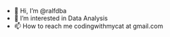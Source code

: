 - 👋 Hi, I’m @ralfdba
- 👀 I’m interested in Data Analysis
- 📫 How to reach me codingwithmycat at gmail.com

<!---
ralfdba/ralfdba is a ✨ special ✨ repository because its `README.md` (this file) appears on your GitHub profile.
You can click the Preview link to take a look at your changes.
--->
